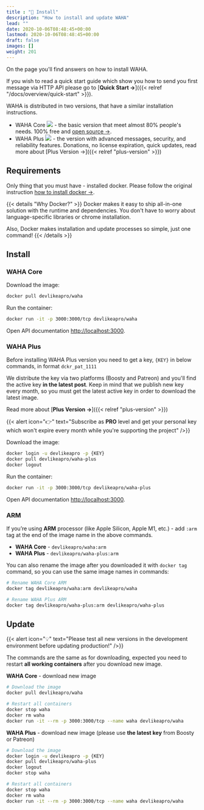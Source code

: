```yaml
---
title : "🔧 Install"
description: "How to install and update WAHA"
lead: ""
date: 2020-10-06T08:48:45+00:00
lastmod: 2020-10-06T08:48:45+00:00
draft: false
images: []
weight: 201
---
```


On the page you'll find answers on how to install WAHA.

If you wish to read a quick start guide which show you how to send you first message via HTTP API
please go to [**Quick Start ->**]({{< relref "/docs/overview/quick-start" >}}).

WAHA is distributed in two versions, that have a similar installation instructions.
- WAHA Core ![](/images/versions/core.png) - the basic version that meet almost 80% people's needs. 100% free and [open source ->](https://github.com/devlikeapro/waha).
- WAHA Plus ![](/images/versions/plus.png) - the version with advanced messages, security, and reliability features. Donations, no license expiration, quick updates, read more about [Plus Version →]({{< relref "plus-version" >}})

## Requirements

Only thing that you must have - installed docker. Please follow the original
instruction <a href="https://docs.docker.com/get-docker/" target="_blank" rel="noopener">how to install docker -></a>.

{{< details "Why Docker?" >}}
Docker makes it easy to ship all-in-one solution with the runtime and dependencies. You don't have to worry about
language-specific libraries or chrome installation.

Also, Docker makes installation and update processes so simple, just one command!
{{< /details >}}
## Install

### WAHA Core
Download the image:
```bash
docker pull devlikeapro/waha
```

Run the container:
```bash
docker run -it -p 3000:3000/tcp devlikeapro/waha
```

Open API documentation [http://localhost:3000](http://localhost:3000).

### WAHA Plus
Before installing WAHA Plus version you need to get a key, `{KEY}` in below commands, in format `dckr_pat_1111`

We distribute the key via two platforms (Boosty and Patreon) and you'll find the active key **in the latest post**.
Keep in mind that we publish new key every month, so you must get the latest active key in order to download
the latest image.

Read more about [**Plus Version →**]({{< relref "plus-version" >}})

{{< alert icon="👉" text="Subscribe as **PRO** level and get your personal key which won't expire every month while you're supporting the project" />}}

Download the image:
```bash
docker login -u devlikeapro -p {KEY}
docker pull devlikeapro/waha-plus
docker logout
```

Run the container:
```bash
docker run -it -p 3000:3000/tcp devlikeapro/waha-plus
```

Open API documentation [http://localhost:3000](http://localhost:3000).

### ARM
If you’re using **ARM** processor (like Apple Silicon, Apple M1, etc.) - add `:arm` tag at the end of the image name in the above commands.
- **WAHA Core** - `devlikeapro/waha:arm`
- **WAHA Plus** - `devlikeapro/waha-plus:arm`

You can also rename the image after you downloaded it with `docker tag` command,
so you can use the same image names in commands:
```bash
# Rename WAHA Core ARM
docker tag devlikeapro/waha:arm devlikeapro/waha

# Rename WAHA Plus ARM
docker tag devlikeapro/waha-plus:arm devlikeapro/waha-plus
```


## Update
{{< alert icon="💡" text="Please test all new versions in the development environment before updating production!" />}}

The commands are the same as for downloading, expected you need to restart **all working containers** after you download new image.

**WAHA Core** - download new image
```bash
# Download the image
docker pull devlikeapro/waha

# Restart all containers
docker stop waha
docker rm waha
docker run -it --rm -p 3000:3000/tcp --name waha devlikeapro/waha
```

**WAHA Plus** - download new image (please use **the latest key** from Boosty or Patreon)
```bash
# Download the image
docker login -u devlikeapro -p {KEY}
docker pull devlikeapro/waha-plus
docker logout
docker stop waha

# Restart all containers
docker stop waha
docker rm waha
docker run -it --rm -p 3000:3000/tcp --name waha devlikeapro/waha
```
